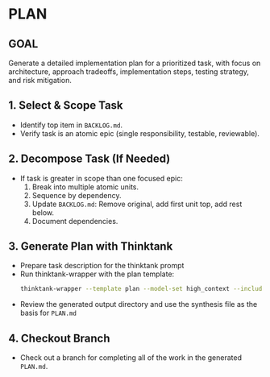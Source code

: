# PLAN

## GOAL
Generate a detailed implementation plan for a prioritized task, with focus on architecture, approach tradeoffs, implementation steps, testing strategy, and risk mitigation.

## 1. Select & Scope Task
- Identify top item in `BACKLOG.md`.
- Verify task is an atomic epic (single responsibility, testable, reviewable).

## 2. Decompose Task (If Needed)
- If task is greater in scope than one focused epic:
    1. Break into multiple atomic units.
    2. Sequence by dependency.
    3. Update `BACKLOG.md`: Remove original, add first unit top, add rest below.
    4. Document dependencies.

## 3. Generate Plan with Thinktank
- Prepare task description for the thinktank prompt
- Run thinktank-wrapper with the plan template:
    ```bash
    thinktank-wrapper --template plan --model-set high_context --include-philosophy --include-glance ./
    ```
- Review the generated output directory and use the synthesis file as the basis for `PLAN.md`

## 4. Checkout Branch
- Check out a branch for completing all of the work in the generated `PLAN.md`.